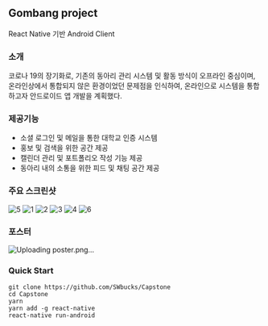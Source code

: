 ## Gombang project
React Native 기반 Android Client

### 소개
코로나 19의 장기화로, 기존의 동아리 관리 시스템 및 활동 방식이 오프라인 중심이며, 온라인상에서 통합되지 않은 환경이었던 문제점을 인식하여, 온라인으로 시스템을 통합하고자 안드로이드 앱 개발을 계획했다.

### 제공기능
- 소셜 로그인 및 메일을 통한 대학교 인증 시스템
- 홍보 및 검색을 위한 공간 제공
- 캘린더 관리 및 포트폴리오 작성 기능 제공
- 동아리 내의 소통을 위한 피드 및 채팅 공간 제공

### 주요 스크린샷
![5](https://user-images.githubusercontent.com/57908055/114488436-54dab900-9c4c-11eb-93df-0f089c858264.png)
![1](https://user-images.githubusercontent.com/57908055/114488439-57d5a980-9c4c-11eb-8f13-de278aa4d6e6.png)
![2](https://user-images.githubusercontent.com/57908055/114488444-599f6d00-9c4c-11eb-8588-e41ab64e923b.png)
![3](https://user-images.githubusercontent.com/57908055/114488449-5b693080-9c4c-11eb-8aab-ce5ebca8830f.png)
![4](https://user-images.githubusercontent.com/57908055/114488454-5dcb8a80-9c4c-11eb-8ec4-429e68cda83e.png)
![6](https://user-images.githubusercontent.com/57908055/114488459-5f954e00-9c4c-11eb-8a8d-dc2ed5ae1704.png)

### 포스터
![Uploading poster.png…]()


### Quick Start
```
git clone https://github.com/SWbucks/Capstone
cd Capstone
yarn
yarn add -g react-native
react-native run-android
```


